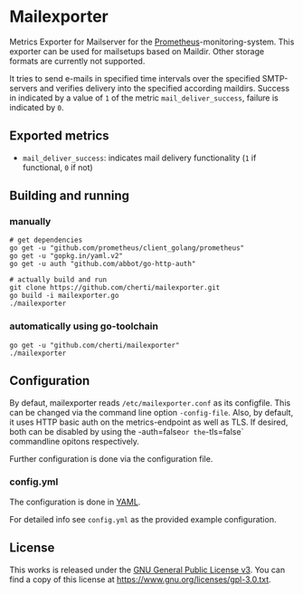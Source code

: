 # Mailexporter

Metrics Exporter for Mailserver for the [Prometheus](www.prometheus.io)-monitoring-system.
This exporter can be used for mailsetups based on Maildir. Other storage formats are currently not supported.

It tries to send e-mails in specified time intervals over the specified SMTP-servers and verifies delivery into the specified according maildirs.
Success in indicated by a value of `1` of the metric `mail_deliver_success`, failure is indicated by `0`.


## Exported metrics

* `mail_deliver_success`: indicates mail delivery functionality (`1` if functional, `0` if not)


## Building and running

### manually

    # get dependencies
    go get -u "github.com/prometheus/client_golang/prometheus"
    go get -u "gopkg.in/yaml.v2"
    go get -u auth "github.com/abbot/go-http-auth"
    
    # actually build and run
    git clone https://github.com/cherti/mailexporter.git
    go build -i mailexporter.go
    ./mailexporter


### automatically using go-toolchain

    go get -u "github.com/cherti/mailexporter"
    ./mailexporter


## Configuration

By defaut, mailexporter reads `/etc/mailexporter.conf` as its configfile. This can be changed via the command line option `-config-file`.
Also, by default, it uses HTTP basic auth on the metrics-endpoint as well as TLS. If desired, both can be disabled by using the -auth=false` or the `-tls=false` commandline opitons respectively.

Further configuration is done via the configuration file.


### config.yml

The configuration is done in [YAML](www.yaml.org).

For detailed info see `config.yml` as the provided example configuration.


## License

This works is released under the [GNU General Public License v3](https://www.gnu.org/licenses/gpl-3.0.txt). You can find a copy of this license at https://www.gnu.org/licenses/gpl-3.0.txt.
